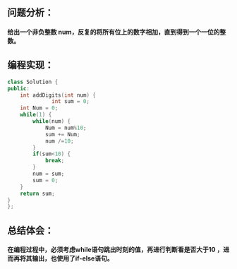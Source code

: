 ## 问题分析：
#### 给出一个非负整数 num，反复的将所有位上的数字相加，直到得到一个一位的整数。
## 编程实现：
```C++
class Solution {
public:
    int addDigits(int num) {
              int sum = 0;  
    int Num = 0;  
    while(1) {  
        while(num) {  
            Num = num%10;  
            sum += Num;  
            num /=10;  
        }  
        if(sum<10) {  
            break;  
        }  
        num = sum;  
        sum = 0;  
    }  
    return sum;  
}  
};
```
## 总结体会：
#### 在编程过程中，必须考虑while语句跳出时刻的值，再进行判断看是否大于10 ，进而再将其输出，也使用了if-else语句。
